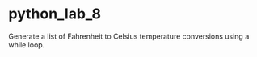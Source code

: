 # python_lab_8
Generate a list of Fahrenheit to Celsius temperature conversions using a while loop.
